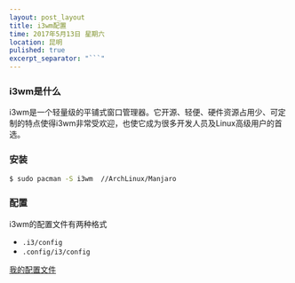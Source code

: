```yaml
---
layout: post_layout
title: i3wm配置
time: 2017年5月13日 星期六
location: 昆明
pulished: true
excerpt_separator: "```"
---
```


### i3wm是什么

i3wm是一个轻量级的平铺式窗口管理器。它开源、轻便、硬件资源占用少、可定制的特点使得i3wm非常受欢迎，也使它成为很多开发人员及Linux高级用户的首选。

### 安装

```bash
$ sudo pacman -S i3wm  //ArchLinux/Manjaro
```

### 配置

i3wm的配置文件有两种格式

- `.i3/config`
- `.config/i3/config`

[我的配置文件](https://coding.net/u/skylens/p/Manjaro/git/raw/change/i3/config.new)

